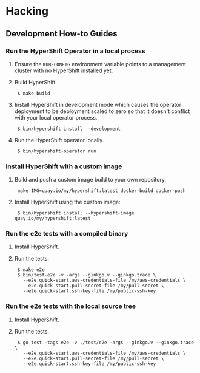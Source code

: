 # Hacking

## Development How-to Guides


### Run the HyperShift Operator in a local process

1. Ensure the `KUBECONFIG` environment variable points to a management cluster
   with no HyperShift installed yet.

2. Build HyperShift.

        $ make build

3. Install HyperShift in development mode which causes the operator deployment
   to be deployment scaled to zero so that it doesn't conflict with your local
   operator process. 

        $ bin/hypershift install --development

4. Run the HyperShift operator locally.

        $ bin/hypershift-operator run

### Install HyperShift with a custom image

1. Build and push a custom image build to your own repository.

        make IMG=quay.io/my/hypershift:latest docker-build docker-push

2. Install HyperShift using the custom image:

        $ bin/hypershift install --hypershift-image quay.io/my/hypershift:latest

### Run the e2e tests with a compiled binary

1. Install HyperShift.
2. Run the tests.

        $ make e2e
        $ bin/test-e2e -v -args --ginkgo.v --ginkgo.trace \
          --e2e.quick-start.aws-credentials-file /my/aws-credentials \
          --e2e.quick-start.pull-secret-file /my/pull-secret \
          --e2e.quick-start.ssh-key-file /my/public-ssh-key

### Run the e2e tests with the local source tree

1. Install HyperShift.
2. Run the tests.

        $ go test -tags e2e -v ./test/e2e -args --ginkgo.v --ginkgo.trace \
          --e2e.quick-start.aws-credentials-file /my/aws-credentials \
          --e2e.quick-start.pull-secret-file /my/pull-secret \
          --e2e.quick-start.ssh-key-file /my/public-ssh-key
